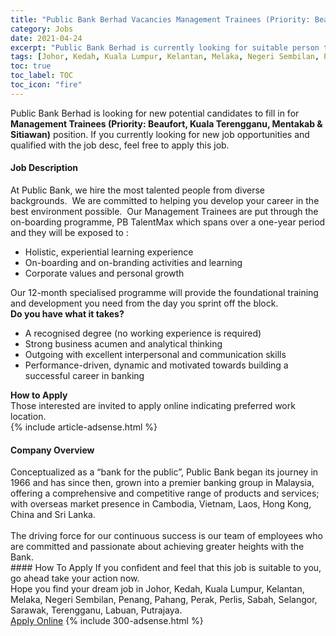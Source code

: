 ```yaml
---
title: "Public Bank Berhad Vacancies Management Trainees (Priority: Beaufort, Kuala Terengganu, Mentakab & Sitiawan)" 
category: Jobs 
date: 2021-04-24 
excerpt: "Public Bank Berhad is currently looking for suitable person to fill in the Management Trainees (Priority: Beaufort, Kuala Terengganu, Mentakab & Sitiawan) which based in Johor, Kedah, Kuala Lumpur, Kelantan, Melaka, Negeri Sembilan, Penang, Pahang, Perak, Perlis, Sabah, Selangor, Sarawak, Terengganu, Labuan, Putrajaya" 
tags: [Johor, Kedah, Kuala Lumpur, Kelantan, Melaka, Negeri Sembilan, Penang, Pahang, Perak, Perlis, Sabah, Selangor, Sarawak, Terengganu, Labuan, Putrajaya] 
toc: true 
toc_label: TOC 
toc_icon: "fire" 
--- 
```


<p>Public Bank Berhad is looking for new potential candidates to fill in for <b>Management Trainees (Priority: Beaufort, Kuala Terengganu, Mentakab & Sitiawan)</b> position. If you currently looking for new job opportunities and qualified with the job desc, feel free to apply this job.
</p><div><div><h4>Job Description</h4></div><div><div><span><div><div><div>At Public Bank, we hire the most talented people from diverse backgrounds.&#160; We are committed to helping you develop your career in the best environment possible.&#160; Our Management Trainees are put through the on-boarding programme, PB TalentMax which spans over a one-year period and they will be exposed to :</div><ul><li>Holistic, experiential learning experience</li><li>On-boarding and on-branding activities and learning</li><li>Corporate values and personal growth</li></ul><div>Our 12-month specialised programme will provide the foundational training and development you need from the day you sprint off the block.</div><div><strong>Do you have what it takes?</strong></div><ul><li>A recognised degree (no working experience is required)</li><li>Strong business acumen and analytical thinking</li><li>Outgoing with excellent interpersonal and communication skills</li><li>Performance-driven, dynamic and motivated towards building a successful career in banking</li></ul><div><div><strong>How to Apply</strong></div><div>Those interested are invited to apply online indicating preferred work location.</div></div></div></div></span></div></div></div> 
{% include article-adsense.html %} 
<div><div><h4>Company Overview</h4></div><div><div><span><div><div>
	Conceptualized as a &#8220;bank for the public&#8221;, Public Bank began its journey in 1966 and has since then, grown into a premier banking group in Malaysia, offering a comprehensive and competitive range of products and services; with overseas market presence in Cambodia, Vietnam, Laos, Hong Kong, China and Sri Lanka.</div>
<div>
<br>
	The driving force for our continuous success is our team of employees who are committed and passionate about achieving greater heights with the Bank.&#160;</div></div></span></div></div></div> 
#### How To Apply 
If you confident and feel that this job is suitable to you, go ahead take your action now. <br/> 
Hope you find your dream job in Johor, Kedah, Kuala Lumpur, Kelantan, Melaka, Negeri Sembilan, Penang, Pahang, Perak, Perlis, Sabah, Selangor, Sarawak, Terengganu, Labuan, Putrajaya. <br/> 
<a href="https://www.jobstreet.com.my/en/job/management-trainees-priority:-beaufort-kuala-terengganu-mentakab-sitiawan-4545078?jobId=jobstreet-my-job-4545078&" class="btn btn--info" target="_blank" rel="nofollow noopenner">Apply Online</a> 
{% include 300-adsense.html %} 